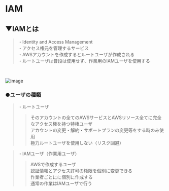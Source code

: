 # IAM

## ▼IAMとは
>・Identity and Access Management<br>
>・アクセス権元を管理するサービス<br>
>・AWSアカウントを作成するとルートユーザが作成される<br>
>・ルートユーザは普段は使用せず、作業用のIAMユーザを使用する<br>
<br>

![image](https://github.com/user-attachments/assets/4633abe7-2fba-4ae9-af89-d3b99bf13583)


### ●ユーザの種類
>・ルートユーザ<br>
>>そのアカウントの全てのAWSサービスとAWSリソース全てに完全なアクセス権を持つ特権ユーザ<br>
>>アカウントの変更・解約・サポートプランの変更等をする時のみ使用<br>
>>極力ルートユーザを使用しない（リスク回避）<br>

>・IAMユーザ（作業用ユーザ）<br>
>>AWSで作成するユーザ<br>
>>認証情報とアクセス許可の権限を個別に変更できる<br>
>>作業者ごとにに個別に作成する<br>
>>通常の作業はIAMユーザで行う<br>
<br>
